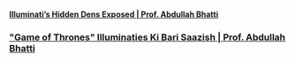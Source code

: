 #### [Illuminati’s Hidden Dens Exposed | Prof. Abdullah Bhatti](https://www.youtube.com/watch?v=Au34b_KfoJY)

### ["Game of Thrones" Illuminaties Ki Bari Saazish | Prof. Abdullah Bhatti](https://www.youtube.com/watch?v=WyIj0pKAIsM)
